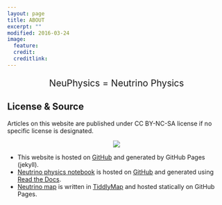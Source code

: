 ```yaml
---
layout: page
title: ABOUT
excerpt: ""
modified: 2016-03-24
image:
  feature:
  credit:
  creditlink:
---
```


<div align="center">
<p style="font-size:150%;">NeuPhysics = Neutrino Physics</p>
</div>

## License & Source

Articles on this website are published under CC BY-NC-SA license if no specific license is designated.

<div align="center">
<img src="https://raw.github.com/opentf/GuokrBadge/master/cc/ccbyncsa.png">
</div>

* This website is hosted on [GitHub](https://github.com/NeuPhysics/neuphysics.github.io) and generated by GitHub Pages (jekyll).
* [Neutrino physics notebook](http://docs.neutrino.xyz/) is hosted on [GitHub](https://github.com/NeuPhysics/neutrino) and generated using [Read the Docs](https://readthedocs.org/).
* [Neutrino map](http://neutrino.xyz/neutrino-map/) is written in [TiddlyMap](tiddlymap.org) and hosted statically on GitHub Pages.
